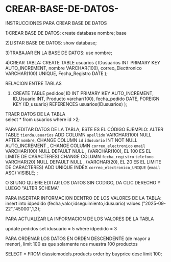 # CREAR-BASE-DE-DATOS-
INSTRUCCIONES PARA CREAR BASE DE DATOS

1)CREAR BASE DE DATOS:   create database nombre; base

2)LISTAR BASE DE DATOS: show database;

3)TRABAJAR EN LA BASE DE DATOS:  use nombre;

4)CREAR TABLA: 
	CREATE TABLE usuarios (
	IDusuarios INT PRIMARY KEY AUTO_INCREMENT,
	nombre VARCHAR(100),
	correo_Electtronico VARCHAR(100) UNIQUE,
	Fecha_Registro DATE
);

RELACION ENTRE TABLAS

1) CREATE TABLE pedidos(
	ID INT PRIMARY KEY AUTO_INCREMENT,
	ID_Usuario INT,
	Producto varchar(100),
	fecha_pedido DATE,
	FOREIGN KEY (ID_usuario) REFERENCES usuarios(IDusuarios)
);

TRAER DATOS DE LA TABLA        
select * from usuarios where id >2;

PARA EDITAR DATOS DE LA TABLA, ESTE ES EL CÓDIGO EJEMPLO:
ALTER TABLE `tienda`.`usuarios` 
ADD COLUMN `apellido` VARCHAR(100) NULL AFTER `nombre`,
CHANGE COLUMN `id` `idusuario` INT NOT NULL AUTO_INCREMENT ,
CHANGE COLUMN `correo_electronico` `email` VARCHAR(100) NULL DEFAULT NULL ,      (VARCHAR(100), EL 100 ES EL LIMITE DE CARACTERES)
CHANGE COLUMN `fecha_registro` `telefono` VARCHAR(20) NULL DEFAULT NULL ,        (VARCHAR(20), EL 20 ES EL LIMITE DE CARACTERES)
ADD UNIQUE INDEX `correo_electronico_UNIQUE` (`email` ASC) VISIBLE;
;

O SI UNO QUIERE EDITAR LOS DATOS SIN CODIGO, DA CLIC DERECHO Y LUEGO "ALTER SCHEMA"

PARA INSERTAR INFORMACION DENTRO DE LOS VALORES DE LA TABLA:
insert into idpedido (fecha,valor,idseguimiento,idusuario) 
values ("2025-09-22","45000",1,3);

PARA ACTUALIZAR LA INFORMACION DE LOS VALORES DE LA TABLA

update pedidos set idusuario = 5 where idpedido = 3


PARA ORDENAR LOS DATOS EN ORDEN DESCENDENTE (de mayor a menor), limit 100 es que solamente nos muestra 100 productos

SELECT * FROM classicmodels.products order by buyprice desc limit 100;

